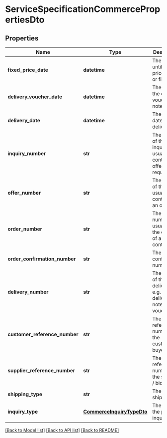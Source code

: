# ServiceSpecificationCommercePropertiesDto

## Properties
Name | Type | Description | Notes
------------ | ------------- | ------------- | -------------
**fixed_price_date** | **datetime** | The date until the price is valid or fixed. | [optional] 
**delivery_voucher_date** | **datetime** | The date of the delivery voucher note. | [optional] 
**delivery_date** | **datetime** | The actual date of delivery. | [optional] 
**inquiry_number** | **str** | The number of the inquiry, usually in a context of offer requests. | [optional] 
**offer_number** | **str** | The number of the offer, usually in a context of an offer. | [optional] 
**order_number** | **str** | The order number, usually in the context of a grant or contract. | [optional] 
**order_confirmation_number** | **str** | The order confirmation number | [optional] 
**delivery_number** | **str** | The number of the delivery, e.g. on the delivery note voucher. | [optional] 
**customer_reference_number** | **str** | The reference number of the customer / buyer. | [optional] 
**supplier_reference_number** | **str** | The reference number of the supplier / bidder. | [optional] 
**shipping_type** | **str** | The type of shippment. | [optional] 
**inquiry_type** | [**CommerceInquiryTypeDto**](CommerceInquiryTypeDto.md) | The type of the price inquiry. | 

[[Back to Model list]](../README.md#documentation-for-models) [[Back to API list]](../README.md#documentation-for-api-endpoints) [[Back to README]](../README.md)


